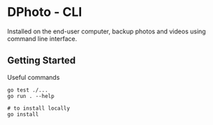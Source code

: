 DPhoto - CLI
====================================

Installed on the end-user computer, backup photos and videos using command line interface.

Getting Started
------------------------------------

Useful commands

    go test ./...
    go run . --help

    # to install locally
    go install
